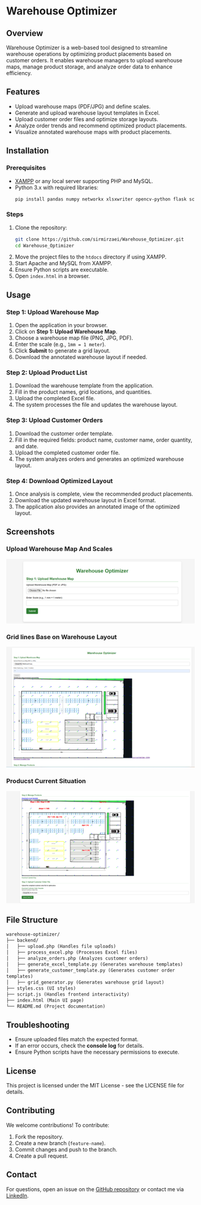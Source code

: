 # Warehouse Optimizer

## Overview
Warehouse Optimizer is a web-based tool designed to streamline warehouse operations by optimizing product placements based on customer orders. It enables warehouse managers to upload warehouse maps, manage product storage, and analyze order data to enhance efficiency.

## Features
- Upload warehouse maps (PDF/JPG) and define scales.
- Generate and upload warehouse layout templates in Excel.
- Upload customer order files and optimize storage layouts.
- Analyze order trends and recommend optimized product placements.
- Visualize annotated warehouse maps with product placements.

## Installation
### Prerequisites
- [XAMPP](https://www.apachefriends.org/download.html) or any local server supporting PHP and MySQL.
- Python 3.x with required libraries:
  ```bash
  pip install pandas numpy networkx xlsxwriter opencv-python flask scipy openpyxl
  ```

### Steps
1. Clone the repository:
   ```bash
   git clone https://github.com/sirmirzaei/Warehouse_Optimizer.git
   cd Warehouse_Optimizer
   ```
2. Move the project files to the `htdocs` directory if using XAMPP.
3. Start Apache and MySQL from XAMPP.
4. Ensure Python scripts are executable.
5. Open `index.html` in a browser.

## Usage
### Step 1: Upload Warehouse Map
1. Open the application in your browser.
2. Click on **Step 1: Upload Warehouse Map**.
3. Choose a warehouse map file (PNG, JPG, PDF).
4. Enter the scale (e.g., `1mm = 1 meter`).
5. Click **Submit** to generate a grid layout.
6. Download the annotated warehouse layout if needed.

### Step 2: Upload Product List
1. Download the warehouse template from the application.
2. Fill in the product names, grid locations, and quantities.
3. Upload the completed Excel file.
4. The system processes the file and updates the warehouse layout.

### Step 3: Upload Customer Orders
1. Download the customer order template.
2. Fill in the required fields: product name, customer name, order quantity, and date.
3. Upload the completed customer order file.
4. The system analyzes orders and generates an optimized warehouse layout.

### Step 4: Download Optimized Layout
1. Once analysis is complete, view the recommended product placements.
2. Download the updated warehouse layout in Excel format.
3. The application also provides an annotated image of the optimized layout.


## Screenshots

### Upload Warehouse Map And Scales
![Upload Warehouse Map](images/Screenshot1.png)

### Grid lines Base on Warehouse Layout
![Grid lines Base on Warehouse Layout](images/Screenshot2.png)

### Producst Current Situation
![Producst Current Situation Layout](images/Screenshot3.png)


## File Structure
```
warehouse-optimizer/
├── backend/
│   ├── upload.php (Handles file uploads)
│   ├── process_excel.php (Processes Excel files)
│   ├── analyze_orders.php (Analyzes customer orders)
│   ├── generate_excel_template.py (Generates warehouse templates)
│   ├── generate_customer_template.py (Generates customer order templates)
│   ├── grid_generator.py (Generates warehouse grid layout)
├── styles.css (UI styles)
├── script.js (Handles frontend interactivity)
├── index.html (Main UI page)
└── README.md (Project documentation)
```

## Troubleshooting
- Ensure uploaded files match the expected format.
- If an error occurs, check the **console log** for details.
- Ensure Python scripts have the necessary permissions to execute.

## License
This project is licensed under the MIT License - see the LICENSE file for details.

## Contributing
We welcome contributions! To contribute:
1. Fork the repository.
2. Create a new branch (`feature-name`).
3. Commit changes and push to the branch.
4. Create a pull request.

## Contact
For questions, open an issue on the [GitHub repository](https://github.com/sirmirzaei/Warehouse_Optimizer) or contact me via [LinkedIn](https://www.linkedin.com/in/mehranmirzaei/).

